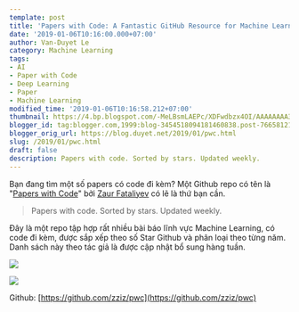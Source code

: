 ```yaml
---
template: post
title: 'Papers with Code: A Fantastic GitHub Resource for Machine Learning'
date: '2019-01-06T10:16:00.000+07:00'
author: Van-Duyet Le
category: Machine Learning
tags:
- AI
- Paper with Code
- Deep Learning
- Paper
- Machine Learning
modified_time: '2019-01-06T10:16:58.212+07:00'
thumbnail: https://4.bp.blogspot.com/-MeLBsmLAEPc/XDFwdbzx4OI/AAAAAAAA3eM/dvTNPS6N26wnQQvOQ-OtVOPC5A4JXwNQgCLcBGAs/s1600/duyet-pwc.png
blogger_id: tag:blogger.com,1999:blog-3454518094181460838.post-7665812193795919443
blogger_orig_url: https://blog.duyet.net/2019/01/pwc.html
slug: /2019/01/pwc.html
draft: false
description: Papers with code. Sorted by stars. Updated weekly.
---
```


Bạn đang tìm một số papers có code đi kèm?
Một Github repo có tên là "[Papers with Code](https://github.com/zziz/pwc)" bởi [Zaur Fataliyev](http://fataliyev.com/) có lẽ là thứ bạn cần.

> Papers with code. Sorted by stars. Updated weekly.

Đây là một repo tập hợp rất nhiều bài báo lĩnh vực Machine Learning, có code đi kèm, được sắp xếp theo số Star Github và phân loại theo từng năm. Danh sách này theo tác giả là được cập nhật bổ sung hàng tuần.

[![](https://4.bp.blogspot.com/-MeLBsmLAEPc/XDFwdbzx4OI/AAAAAAAA3eM/dvTNPS6N26wnQQvOQ-OtVOPC5A4JXwNQgCLcBGAs/s1600/duyet-pwc.png)](https://4.bp.blogspot.com/-MeLBsmLAEPc/XDFwdbzx4OI/AAAAAAAA3eM/dvTNPS6N26wnQQvOQ-OtVOPC5A4JXwNQgCLcBGAs/s1600/duyet-pwc.png)

<!-- more -->

[![](https://1.bp.blogspot.com/-5mmQdt_ABcc/XDFyEmIzlyI/AAAAAAAA3eY/88kP231AfRQdBOMXPtId1rVag1HYld5nACLcBGAs/s1600/Screen%2BShot%2B2019-01-06%2Bat%2B10.12.00%2BAM.png)](https://1.bp.blogspot.com/-5mmQdt_ABcc/XDFyEmIzlyI/AAAAAAAA3eY/88kP231AfRQdBOMXPtId1rVag1HYld5nACLcBGAs/s1600/Screen%2BShot%2B2019-01-06%2Bat%2B10.12.00%2BAM.png)

Github: [https://github.com/zziz/pwc](https://github.com/zziz/pwc)

